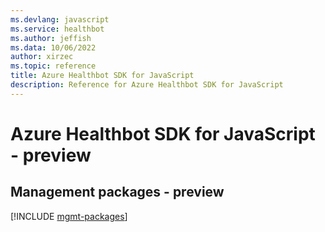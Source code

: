 ```yaml
---
ms.devlang: javascript
ms.service: healthbot
ms.author: jeffish
ms.data: 10/06/2022
author: xirzec
ms.topic: reference
title: Azure Healthbot SDK for JavaScript
description: Reference for Azure Healthbot SDK for JavaScript
---
```

# Azure Healthbot SDK for JavaScript - preview

## Management packages - preview
[!INCLUDE [mgmt-packages](healthbot-mgmt-index.md)]
